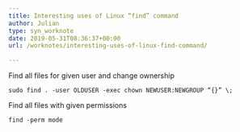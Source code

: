 ```yaml
---
title: Interesting uses of Linux “find” command
author: Julian
type: syn_worknote
date: 2019-05-31T08:36:37+00:00
url: /worknotes/interesting-uses-of-linux-find-command/

---
```

Find all files for given user and change ownership 

`sudo find . -user OLDUSER -exec chown NEWUSER:NEWGROUP “{}” \;`

Find all files with given permissions

 `find -perm mode`